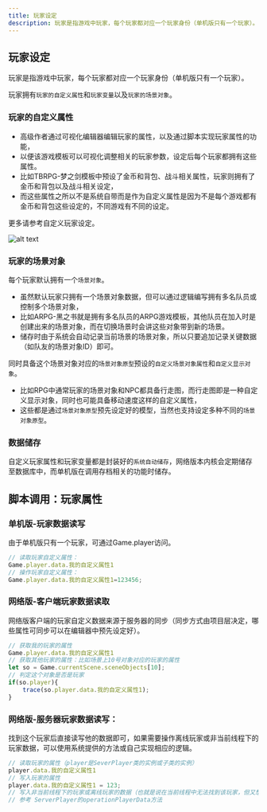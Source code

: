 ```yaml
---
title: 玩家设定
description: 玩家是指游戏中玩家，每个玩家都对应一个玩家身份（单机版只有一个玩家）。
---
```


## 玩家设定

玩家是指游戏中玩家，每个玩家都对应一个玩家身份（单机版只有一个玩家）。

玩家拥有`玩家的自定义属性`和`玩家变量`以及`玩家的场景对象`。

### 玩家的自定义属性

- 高级作者通过可视化编辑器编辑玩家的属性，以及通过脚本实现玩家属性的功能，
- 以便该游戏模板可以可视化调整相关的玩家参数，设定后每个玩家都拥有这些属性。
- 比如TBRPG-梦之剑模板中预设了金币和背包、战斗相关属性，玩家则拥有了金币和背包以及战斗相关设定，
- 而这些属性之所以不是系统自带而是作为自定义属性是因为不是每个游戏都有金币和背包这些设定的，不同游戏有不同的设定。

更多请参考自定义玩家设定。

![alt text](https://cdn.gcw.wiki.wiki/gcw/image/zh_hans/getting-started/17.other/2.playerdata/image.png)

### 玩家的场景对象

每个玩家默认拥有一个`场景对象`。

- 虽然默认玩家只拥有一个场景对象数据，但可以通过逻辑编写拥有多名队员或控制多个场景对象，
- 比如ARPG-黑之书就是拥有多名队员的ARPG游戏模板，其他队员在加入时是创建出来的场景对象，而在切换场景时会讲这些对象带到新的场景。
- 储存时由于系统会自动记录当前场景的场景对象，所以只要追加记录关键数据（如队友的场景对象ID）即可。

同时具备这个场景对象对应的`场景对象原型`预设的`自定义场景对象属性`和`自定义显示对象`。

- 比如RPG中通常玩家的场景对象和NPC都具备行走图，而行走图即是一种自定义显示对象，同时也可能具备移动速度这样的自定义属性，
- 这些都是通过`场景对象原型`预先设定好的模型，当然也支持设定多种不同的`场景对象原型`。

### 数据储存

自定义玩家属性和玩家变量都是封装好的`系统自动储存`，网络版本内核会定期储存至数据库中，而单机版在调用存档相关的功能时储存。

## 脚本调用：玩家属性

### 单机版-玩家数据读写

由于单机版只有一个玩家，可通过Game.player访问。

```ts [Script.ts]
// 读取玩家自定义属性：
Game.player.data.我的自定义属性1
// 操作玩家自定义属性：
Game.player.data.我的自定义属性1=123456;
```

### 网络版-客户端玩家数据读取

网络版客户端的玩家自定义数据来源于服务器的同步（同步方式由项目层决定，哪些属性可同步可以在编辑器中预先设定好）。

```ts [Script.ts]
// 获取我的玩家的属性
Game.player.data.我的自定义属性1
// 获取其他玩家的属性：比如场景上10号对象对应的玩家的属性
let so = Game.currentScene.sceneObjects[10];
// 判定这个对象是否是玩家
if(so.player){
    trace(so.player.data.我的自定义属性1);
}
```

### 网络版-服务器玩家数据读写：

找到这个玩家后直接读写他的数据即可，如果需要操作离线玩家或非当前线程下的玩家数据，可以使用系统提供的方法或自己实现相应的逻辑。

```ts [Script.ts]
// 读取玩家的属性（player是SeverPlayer类的实例或子类的实例）
player.data.我的自定义属性1
// 写入玩家的属性
player.data.我的自定义属性1 = 123;
// 写入非当前线程下的玩家或离线玩家的数据（也就是说在当前线程中无法找到该玩家，但又想操作写入该玩家的数据）
// 参考 ServerPlayer的operationPlayerData方法
```

<!-- ## 参考资料

- API-单机版-玩家基类:Player
- API-单机版-客户端玩家类:ClientPlayer
- API-网络版-玩家基类:Player
- API-网络版-客户端玩家类:ClientPlayer
- API-网络版-服务端玩家类:ServerPlayer -->
